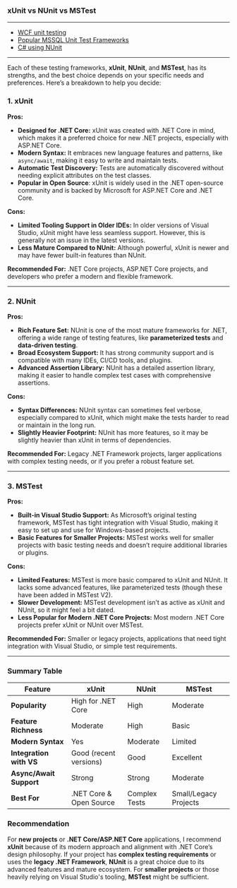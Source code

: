### xUnit vs NUnit vs MSTest

---
- [WCF unit testing](https://github.com/uwspstar/From-Zero-to-Hero/blob/main/C%23.NET/Unit%20Test/WCF%20unit%20testing.md)
- [Popular MSSQL Unit Test Frameworks](https://github.com/uwspstar/From-Zero-to-Hero/blob/main/C%23.NET/Unit%20Test/Popular%20MSSQL%20Unit%20Test%20Frameworks.md)
- [C# using NUnit](https://github.com/uwspstar/From-Zero-to-Hero/blob/main/C%23.NET/Unit%20Test/C%23%20using%20NUnit.md)

---

Each of these testing frameworks, **xUnit**, **NUnit**, and **MSTest**, has its strengths, and the best choice depends on your specific needs and preferences. Here’s a breakdown to help you decide:

### 1. **xUnit**
**Pros:**
- **Designed for .NET Core:** xUnit was created with .NET Core in mind, which makes it a preferred choice for new .NET projects, especially with ASP.NET Core.
- **Modern Syntax:** It embraces new language features and patterns, like `async/await`, making it easy to write and maintain tests.
- **Automatic Test Discovery:** Tests are automatically discovered without needing explicit attributes on the test classes.
- **Popular in Open Source**: xUnit is widely used in the .NET open-source community and is backed by Microsoft for ASP.NET Core and .NET Core.

**Cons:**
- **Limited Tooling Support in Older IDEs:** In older versions of Visual Studio, xUnit might have less seamless support. However, this is generally not an issue in the latest versions.
- **Less Mature Compared to NUnit:** Although powerful, xUnit is newer and may have fewer built-in features than NUnit.

**Recommended For:** .NET Core projects, ASP.NET Core projects, and developers who prefer a modern and flexible framework.

---

### 2. **NUnit**
**Pros:**
- **Rich Feature Set:** NUnit is one of the most mature frameworks for .NET, offering a wide range of testing features, like **parameterized tests** and **data-driven testing**.
- **Broad Ecosystem Support:** It has strong community support and is compatible with many IDEs, CI/CD tools, and plugins.
- **Advanced Assertion Library:** NUnit has a detailed assertion library, making it easier to handle complex test cases with comprehensive assertions.

**Cons:**
- **Syntax Differences:** NUnit syntax can sometimes feel verbose, especially compared to xUnit, which might make the tests harder to read or maintain in the long run.
- **Slightly Heavier Footprint:** NUnit has more features, so it may be slightly heavier than xUnit in terms of dependencies.

**Recommended For:** Legacy .NET Framework projects, larger applications with complex testing needs, or if you prefer a robust feature set.

---

### 3. **MSTest**
**Pros:**
- **Built-in Visual Studio Support:** As Microsoft’s original testing framework, MSTest has tight integration with Visual Studio, making it easy to set up and use for Windows-based projects.
- **Basic Features for Smaller Projects:** MSTest works well for smaller projects with basic testing needs and doesn’t require additional libraries or plugins.

**Cons:**
- **Limited Features:** MSTest is more basic compared to xUnit and NUnit. It lacks some advanced features, like parameterized tests (though these have been added in MSTest V2).
- **Slower Development:** MSTest development isn’t as active as xUnit and NUnit, so it might feel a bit dated.
- **Less Popular for Modern .NET Core Projects:** Most modern .NET Core projects prefer xUnit or NUnit over MSTest.

**Recommended For:** Smaller or legacy projects, applications that need tight integration with Visual Studio, or simple test requirements.

---

### **Summary Table**

| Feature                 | xUnit                   | NUnit                 | MSTest                 |
|-------------------------|-------------------------|-----------------------|------------------------|
| **Popularity**          | High for .NET Core      | High                  | Moderate               |
| **Feature Richness**    | Moderate                | High                  | Basic                  |
| **Modern Syntax**       | Yes                     | Moderate              | Limited                |
| **Integration with VS** | Good (recent versions)  | Good                  | Excellent              |
| **Async/Await Support** | Strong                  | Strong                | Moderate               |
| **Best For**            | .NET Core & Open Source | Complex Tests         | Small/Legacy Projects  |

### **Recommendation**
For **new projects** or **.NET Core/ASP.NET Core** applications, I recommend **xUnit** because of its modern approach and alignment with .NET Core’s design philosophy. If your project has **complex testing requirements** or uses the **legacy .NET Framework**, **NUnit** is a great choice due to its advanced features and mature ecosystem. For **smaller projects** or those heavily relying on Visual Studio's tooling, **MSTest** might be sufficient.

